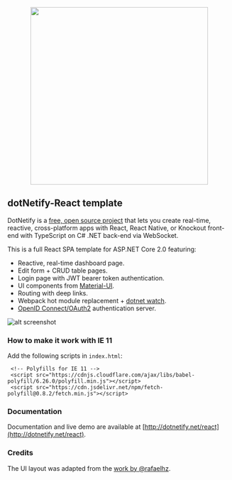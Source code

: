 <p align="center"><img width="400px" src="http://dotnetify.net/content/images/dotnetify-logo.png"></p>

## dotNetify-React template

DotNetify is a [free, open source project](https://github.com/dsuryd/dotNetify) that lets you create real-time, reactive, cross-platform apps with React, React Native, or Knockout front-end with TypeScript on C# .NET back-end via WebSocket.

This is a full React SPA template for ASP.NET Core 2.0 featuring:
- Reactive, real-time dashboard page.
- Edit form + CRUD table pages.
- Login page with JWT bearer token authentication.
- UI components from [Material-UI](http://www.material-ui.com/#/).
- Routing with deep links.
- Webpack hot module replacement + [dotnet watch](https://docs.microsoft.com/en-us/aspnet/core/tutorials/dotnet-watch).
- [OpenID Connect/OAuth2](https://github.com/aspnet-contrib/AspNet.Security.OpenIdConnect.Server) authentication server.

![alt screenshot](https://github.com/dsuryd/dotnetify-react-demo-vs2017/blob/master/ReactTemplate/screenshot.gif)

### How to make it work with IE 11

Add the following scripts in `index.html`:
```
 <!-- Polyfills for IE 11 -->
 <script src="https://cdnjs.cloudflare.com/ajax/libs/babel-polyfill/6.26.0/polyfill.min.js"></script>
 <script src="https://cdn.jsdelivr.net/npm/fetch-polyfill@0.8.2/fetch.min.js"></script>
```

### Documentation

Documentation and live demo are available at [http://dotnetify.net/react](http://dotnetify.net/react).

### Credits

The UI layout was adapted from the [work by @rafaelhz](https://github.com/rafaelhz/react-material-admin-template).  

